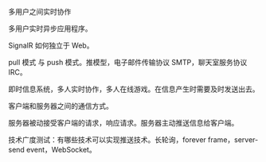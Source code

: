 多用户之间实时协作

多用户实时异步应用程序。

SignalR 如何独立于 Web。

pull 模式 与 push 模式。推模型，电子邮件传输协议 SMTP，聊天室服务协议 IRC。



即时信息系统，多人实时协作，多人在线游戏。在信息产生时需要及时发送出去。

客户端和服务器之间的通信方式。

服务器被动接受客户端的请求，响应请求。服务器主动推送信息给客户端。

技术广度测试：有哪些技术可以实现推送技术。长轮询，forever frame，server-send event，WebSocket。

